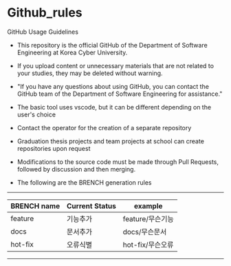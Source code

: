 # Github_rules
 GitHub Usage Guidelines

- This repository is the official GitHub of the Department of Software Engineering at Korea Cyber University.

- If you upload content or unnecessary materials that are not related to your studies, they may be deleted without warning.

- "If you have any questions about using GitHub, you can contact the GitHub team of the Department of Software Engineering for assistance."

- The basic tool uses vscode, but it can be different depending on the user's choice

- Contact the operator for the creation of a separate repository

- Graduation thesis projects and team projects at school can create repositories upon request

- Modifications to the source code must be made through Pull Requests, followed by discussion and then merging.

- The following are the BRENCH generation rules
  
___

BRENCH name|Current Status|example|
|------|------|-----|
|feature|기능추가|feature/무슨기능|
|docs|문서추가|docs/무슨문서|
|hot-fix|오류식별|hot-fix/무슨오류|

___